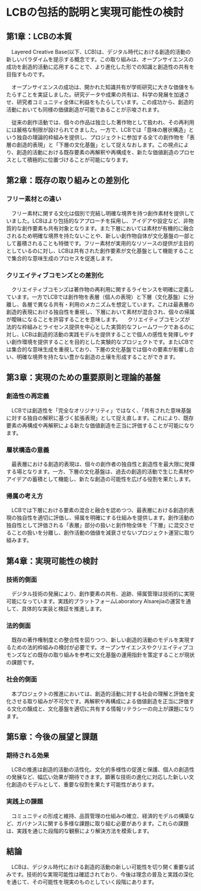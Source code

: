 # LCBの包括的説明と実現可能性の検討

## 第1章：LCBの本質
　Layered Creative Base(以下、LCB)は、デジタル時代における創造的活動の新しいパラダイムを提示する概念です。この取り組みは、オープンサイエンスの成功を創造的活動に応用することで、より進化した形での知識と創造性の共有を目指すものです。

　オープンサイエンスの成功は、開かれた知識共有が学術研究に大きな価値をもたらすことを実証しました。研究データや成果の共有は、科学の発展を加速させ、研究者コミュニティ全体に利益をもたらしています。この成功から、創造的活動においても同様の価値創造が可能であることが示唆されます。

　従来の創作活動では、個々の作品は独立した著作物として扱われ、その再利用には厳格な制限が設けられてきました。一方で、LCBでは「意味の層状構造」という独自の理論的枠組みを提供し、プロジェクトに参加する全ての創作物を「表層の創造的表現」と「下層の文化基盤」として捉えなおします。この視点により、創造的活動における既存要素の再解釈や再構成を、新たな価値創造のプロセスとして積極的に位置づけることが可能になります。

## 第2章：既存の取り組みとの差別化

### フリー素材との違い
　フリー素材に関する文化は個別で完結し明確な境界を持つ創作素材を提供していました。LCBはより包括的なアプローチを採用し、アイデアや設定など、非物質的な創作要素も共有対象となります。また下層においては素材が有機的に融合されるため明確な境界を持たないことや、新しい創作物自体が文化基盤の一部として蓄積されることも特徴です。フリー素材が実用的なリソースの提供が主目的としているのに対し、LCBは共有された創作要素が文化基盤として機能することで集合的な意味生成のプロセスを促進します。

### クリエイティブコモンズとの差別化
　クリエイティブコモンズは著作物の再利用に関するライセンスを明確に定義しています。一方でLCBでは創作物を表層（個人の表現）と下層（文化基盤）に分離し、各層で異なる共有・利用のメカニズムを想定しています。これは最表層の創造的表現における独自性を重視し、下層において素材が混合され、個々の帰属が曖昧になることを許容することを意味します。
　クリエイティブコモンズが法的な枠組みとライセンス提供を中心とした実質的なフレームワークであるのに対し、LCBは創造的活動の実践モデルを提供することで個人の感性を発揮しやすい創作環境を提供することを目的とした実験的なプロジェクトです。またLCBでは集合的な意味生成を重視しており、下層の文化基盤では個々の要素が影響し合い、明確な境界を持たない豊かな創造の土壌を形成することができます。

## 第3章：実現のための重要原則と理論的基盤

### 創造性の再定義
　LCBでは創造性を「完全なオリジナリティ」ではなく、「共有された意味基盤に対する独自の解釈に基づく拡張表現」として捉え直します。これにより、既存要素の再構成や再解釈による新たな価値創造を正当に評価することが可能になります。

### 層状構造の意義
　最表層における創造的表現は、個々の創作者の独自性と創造性を最大限に発揮する場となります。一方、下層の文化基盤は、過去の創造的活動で生じた素材やアイデアの蓄積として機能し、新たな創造の可能性を広げる役割を果たします。

### 帰属の考え方
　LCBでは下層における要素の混合と融合を認めつつ、最表層における創造的表現の独自性を適切に評価し、帰属を明確にする仕組みを提供します。創作活動の独自性として評価される「表層」部分の扱いと創作物全体を「下層」に混交させることの扱いを分離し、創作活動の価値を減衰させないプロジェクト運営に取り組みます。

## 第4章：実現可能性の検討

### 技術的側面
　デジタル技術の発展により、創作要素の共有、追跡、帰属管理は技術的に実現可能になっています。実践的プラットフォームLaboratory Alsarejiaの運営を通して、具体的な実装と検証を推進します。

### 法的側面
　既存の著作権制度との整合性を図りつつ、新しい創造的活動のモデルを実現するための法的枠組みの検討が必要です。オープンサイエンスやクリエイティブコモンズなどの既存の取り組みを参考に文化基盤の運用指針を策定することが現状の課題です。

### 社会的側面
　本プロジェクトの推進においては、創造的活動に対する社会の理解と評価を変化させる取り組みが不可欠です。再解釈や再構成による価値創造を正当に評価する文化の醸成と、文化基盤を適切に共有する情報リテラシーの向上が課題になります。

## 第5章：今後の展望と課題

### 期待される効果
　LCBの推進は創造的活動の活性化、文化的多様性の促進と保護、個人の創造性の発展など、幅広い効果が期待できます。顕著な技術の進化に対応した新しい文化創造のモデルとして、重要な役割を果たす可能性があります。

### 実践上の課題
　コミュニティの形成と維持、品質管理の仕組みの確立、経済的モデルの構築など、ガバナンスに関する多様な課題に取り組む必要があります。これらの課題は、実践を通じた段階的な観察により解決方法を模索します。

## 結論

　LCBは、デジタル時代における創造的活動の新しい可能性を切り開く重要な試みです。技術的な実現可能性は確認されており、今後は理念の普及と実践の深化を通じて、その可能性を現実のものとしていく段階にあります。